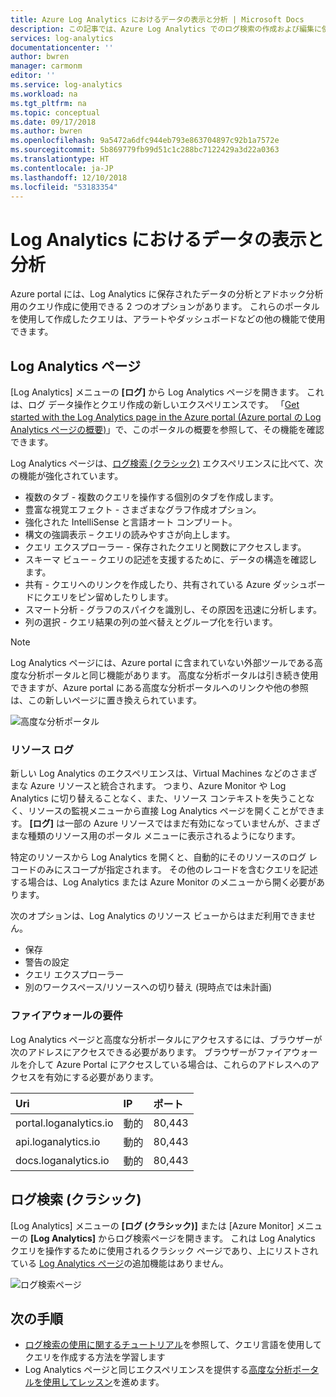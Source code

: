 ```yaml
---
title: Azure Log Analytics におけるデータの表示と分析 | Microsoft Docs
description: この記事では、Azure Log Analytics でのログ検索の作成および編集に使用できるポータルについて説明します。
services: log-analytics
documentationcenter: ''
author: bwren
manager: carmonm
editor: ''
ms.service: log-analytics
ms.workload: na
ms.tgt_pltfrm: na
ms.topic: conceptual
ms.date: 09/17/2018
ms.author: bwren
ms.openlocfilehash: 9a5472a6dfc944eb793e863704897c92b1a7572e
ms.sourcegitcommit: 5b869779fb99d51c1c288bc7122429a3d22a0363
ms.translationtype: HT
ms.contentlocale: ja-JP
ms.lasthandoff: 12/10/2018
ms.locfileid: "53183354"
---
```

# <a name="viewing-and-analyzing-data-in-log-analytics"></a>Log Analytics におけるデータの表示と分析
Azure portal には、Log Analytics に保存されたデータの分析とアドホック分析用のクエリ作成に使用できる 2 つのオプションがあります。 これらのポータルを使用して作成したクエリは、アラートやダッシュボードなどの他の機能で使用できます。

## <a name="log-analytics-page"></a>Log Analytics ページ
[Log Analytics] メニューの **[ログ]** から Log Analytics ページを開きます。 これは、ログ データ操作とクエリ作成の新しいエクスペリエンスです。 「[Get started with the Log Analytics page in the Azure portal (Azure portal の Log Analytics ページの概要)](../../azure-monitor/log-query/get-started-portal.md)」で、このポータルの概要を参照して、その機能を確認できます。

Log Analytics ページは、[ログ検索 (クラシック)](#log-search-classic) エクスペリエンスに比べて、次の機能が強化されています。

* 複数のタブ - 複数のクエリを操作する個別のタブを作成します。
* 豊富な視覚エフェクト - さまざまなグラフ作成オプション。
* 強化された IntelliSense と言語オート コンプリート。
* 構文の強調表示 – クエリの読みやすさが向上します。 
* クエリ エクスプローラー - 保存されたクエリと関数にアクセスします。
* スキーマ ビュー – クエリの記述を支援するために、データの構造を確認します。
* 共有 - クエリへのリンクを作成したり、共有されている Azure ダッシュボードにクエリをピン留めしたりします。
* スマート分析 - グラフのスパイクを識別し、その原因を迅速に分析します。
* 列の選択 - クエリ結果の列の並べ替えとグループ化を行います。

> [!NOTE]
> Log Analytics ページには、Azure portal に含まれていない外部ツールである高度な分析ポータルと同じ機能があります。 高度な分析ポータルは引き続き使用できますが、Azure portal にある高度な分析ポータルへのリンクや他の参照は、この新しいページに置き換えられています。

![高度な分析ポータル](media/portals/advanced-analytics-portal.png)

### <a name="resource-logs"></a>リソース ログ
新しい Log Analytics のエクスペリエンスは、Virtual Machines などのさまざまな Azure リソースと統合されます。 つまり、Azure Monitor や Log Analytics に切り替えることなく、また、リソース コンテキストを失うことなく、リソースの監視メニューから直接 Log Analytics ページを開くことができます。 **[ログ]** は一部の Azure リソースではまだ有効になっていませんが、さまざまな種類のリソース用のポータル メニューに表示されるようになります。

特定のリソースから Log Analytics を開くと、自動的にそのリソースのログ レコードのみにスコープが指定されます。   その他のレコードを含むクエリを記述する場合は、Log Analytics または Azure Monitor のメニューから開く必要があります。

次のオプションは、Log Analytics のリソース ビューからはまだ利用できません。

- 保存
- 警告の設定
- クエリ エクスプローラー
- 別のワークスペース/リソースへの切り替え (現時点では未計画)


### <a name="firewall-requirements"></a>ファイアウォールの要件
Log Analytics ページと高度な分析ポータルにアクセスするには、ブラウザーが次のアドレスにアクセスできる必要があります。  ブラウザーがファイアウォールを介して Azure Portal にアクセスしている場合は、これらのアドレスへのアクセスを有効にする必要があります。

| Uri | IP | ポート |
|:---|:---|:---|
| portal.loganalytics.io | 動的 | 80,443 |
| api.loganalytics.io    | 動的 | 80,443 |
| docs.loganalytics.io   | 動的 | 80,443 |


## <a name="log-search-classic"></a>ログ検索 (クラシック)
[Log Analytics] メニューの **[ログ (クラシック)]** または [Azure Monitor] メニューの **[Log Analytics]** からログ検索ページを開きます。 これは Log Analytics クエリを操作するために使用されるクラシック ページであり、上にリストされている [Log Analytics ページ](#log-analytics-page)の追加機能はありません。



![ログ検索ページ](media/portals/log-search-portal.png)


## <a name="next-steps"></a>次の手順

- [ログ検索の使用に関するチュートリアル](../../azure-monitor/learn/tutorial-viewdata.md)を参照して、クエリ言語を使用してクエリを作成する方法を学習します
- Log Analytics ページと同じエクスペリエンスを提供する[高度な分析ポータルを使用してレッスン](../../azure-monitor/log-query/get-started-portal.md)を進めます。

